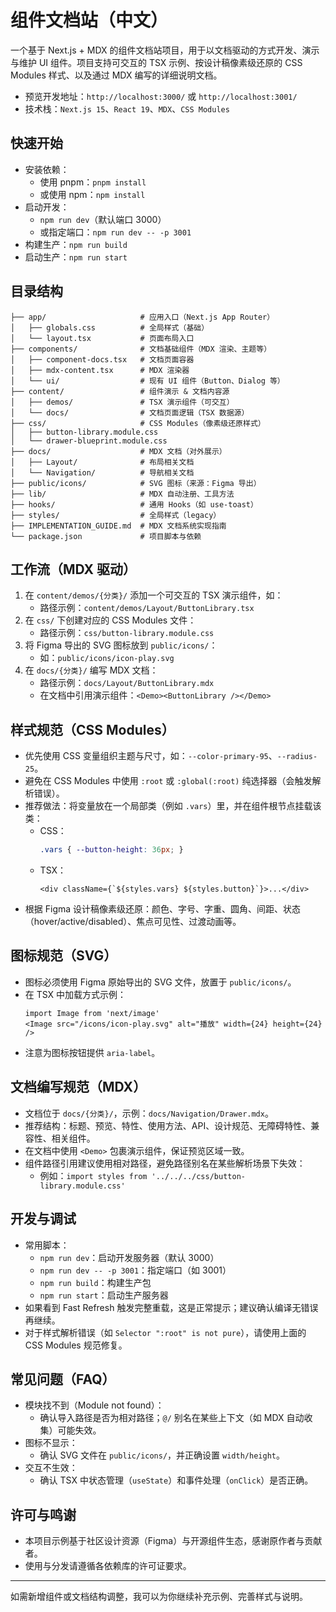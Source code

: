 # 组件文档站（中文）

一个基于 Next.js + MDX 的组件文档站项目，用于以文档驱动的方式开发、演示与维护 UI 组件。项目支持可交互的 TSX 示例、按设计稿像素级还原的 CSS Modules 样式、以及通过 MDX 编写的详细说明文档。

- 预览开发地址：`http://localhost:3000/` 或 `http://localhost:3001/`
- 技术栈：`Next.js 15`、`React 19`、`MDX`、`CSS Modules`

## 快速开始

- 安装依赖：
  - 使用 pnpm：`pnpm install`
  - 或使用 npm：`npm install`
- 启动开发：
  - `npm run dev`（默认端口 3000）
  - 或指定端口：`npm run dev -- -p 3001`
- 构建生产：`npm run build`
- 启动生产：`npm run start`

## 目录结构

```
├── app/                     # 应用入口（Next.js App Router）
│   ├── globals.css          # 全局样式（基础）
│   └── layout.tsx           # 页面布局入口
├── components/              # 文档基础组件（MDX 渲染、主题等）
│   ├── component-docs.tsx   # 文档页面容器
│   ├── mdx-content.tsx      # MDX 渲染器
│   └── ui/                  # 现有 UI 组件（Button、Dialog 等）
├── content/                 # 组件演示 & 文档内容源
│   ├── demos/               # TSX 演示组件（可交互）
│   └── docs/                # 文档页面逻辑（TSX 数据源）
├── css/                     # CSS Modules（像素级还原样式）
│   ├── button-library.module.css
│   └── drawer-blueprint.module.css
├── docs/                    # MDX 文档（对外展示）
│   ├── Layout/              # 布局相关文档
│   └── Navigation/          # 导航相关文档
├── public/icons/            # SVG 图标（来源：Figma 导出）
├── lib/                     # MDX 自动注册、工具方法
├── hooks/                   # 通用 Hooks（如 use-toast）
├── styles/                  # 全局样式（legacy）
├── IMPLEMENTATION_GUIDE.md  # MDX 文档系统实现指南
└── package.json             # 项目脚本与依赖
```

## 工作流（MDX 驱动）

1. 在 `content/demos/{分类}/` 添加一个可交互的 TSX 演示组件，如：
   - 路径示例：`content/demos/Layout/ButtonLibrary.tsx`
2. 在 `css/` 下创建对应的 CSS Modules 文件：
   - 路径示例：`css/button-library.module.css`
3. 将 Figma 导出的 SVG 图标放到 `public/icons/`：
   - 如：`public/icons/icon-play.svg`
4. 在 `docs/{分类}/` 编写 MDX 文档：
   - 路径示例：`docs/Layout/ButtonLibrary.mdx`
   - 在文档中引用演示组件：`<Demo><ButtonLibrary /></Demo>`

## 样式规范（CSS Modules）

- 优先使用 CSS 变量组织主题与尺寸，如：`--color-primary-95`、`--radius-25`。
- 避免在 CSS Modules 中使用 `:root` 或 `:global(:root)` 纯选择器（会触发解析错误）。
- 推荐做法：将变量放在一个局部类（例如 `.vars`）里，并在组件根节点挂载该类：
  - CSS：
    ```css
    .vars { --button-height: 36px; }
    ```
  - TSX：
    ```tsx
    <div className={`${styles.vars} ${styles.button}`}>...</div>
    ```
- 根据 Figma 设计稿像素级还原：颜色、字号、字重、圆角、间距、状态（hover/active/disabled）、焦点可见性、过渡动画等。

## 图标规范（SVG）

- 图标必须使用 Figma 原始导出的 SVG 文件，放置于 `public/icons/`。
- 在 TSX 中加载方式示例：
  ```tsx
  import Image from 'next/image'
  <Image src="/icons/icon-play.svg" alt="播放" width={24} height={24} />
  ```
- 注意为图标按钮提供 `aria-label`。

## 文档编写规范（MDX）

- 文档位于 `docs/{分类}/`，示例：`docs/Navigation/Drawer.mdx`。
- 推荐结构：标题、预览、特性、使用方法、API、设计规范、无障碍特性、兼容性、相关组件。
- 在文档中使用 `<Demo>` 包裹演示组件，保证预览区域一致。
- 组件路径引用建议使用相对路径，避免路径别名在某些解析场景下失效：
  - 例如：`import styles from '../../../css/button-library.module.css'`

## 开发与调试

- 常用脚本：
  - `npm run dev`：启动开发服务器（默认 3000）
  - `npm run dev -- -p 3001`：指定端口（如 3001）
  - `npm run build`：构建生产包
  - `npm run start`：启动生产服务器
- 如果看到 Fast Refresh 触发完整重载，这是正常提示；建议确认编译无错误再继续。
- 对于样式解析错误（如 `Selector ":root" is not pure`），请使用上面的 CSS Modules 规范修复。

## 常见问题（FAQ）

- 模块找不到（Module not found）：
  - 确认导入路径是否为相对路径；`@/` 别名在某些上下文（如 MDX 自动收集）可能失效。
- 图标不显示：
  - 确认 SVG 文件在 `public/icons/`，并正确设置 `width/height`。
- 交互不生效：
  - 确认 TSX 中状态管理（`useState`）和事件处理（`onClick`）是否正确。

## 许可与鸣谢

- 本项目示例基于社区设计资源（Figma）与开源组件生态，感谢原作者与贡献者。
- 使用与分发请遵循各依赖库的许可证要求。

---

如需新增组件或文档结构调整，我可以为你继续补充示例、完善样式与说明。